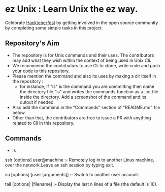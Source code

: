 # ez Unix : Learn Unix the ez way.

Celebrate [Hacktoberfest](https://hacktoberfest.digitalocean.com/) by getting involved in the open source community by completing some simple tasks in this project. 

## Repository's Aim
* The repository is for Unix commands and their uses. The contributors may add what they wish within the context of being used in Unix Cli. 
* We recommend the contributors to use Cli to clone, write code and push your code to this repository.
* Please mention the command and also its uses by making a dir itself in the repository :
    * for instance, if "ls" is the command you are committing then name the directory file "ls" and writes the commands function as a .txt file inside the directory. Add a screenshot of the command and its output if needed.
* Also add the command in the "Commands" section of "README.md" file below. 
* Other than that, the contributors are free to issue a PR with anything related to Cli in this repository.

## Commands
<!-- Add your contributed command down below :- -->
- ls

ssh [options] user@machine :- 	Remotely log in to another Linux machine, over the network.Leave an ssh session by typing exit.

su [options] [user [arguments]] :-	Switch to another user account.

tail [options] [filename] :-	Display the last n lines of a file (the default is 10).
